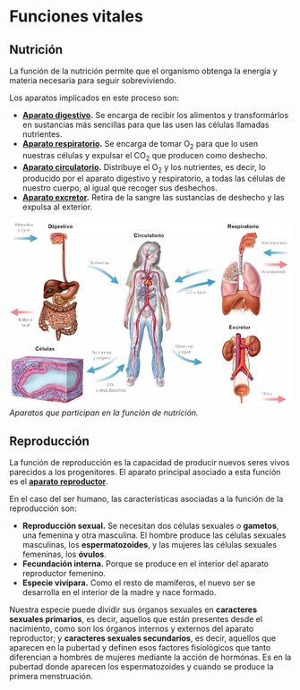 # Funciones vitales

## Nutrición

La función de la nutrición permite que el organismo obtenga la energía y materia necesaria para seguir sobreviviendo.

Los aparatos implicados en este proceso son:

* **[Aparato digestivo](../system/digestive.md).** Se encarga de recibir los alimentos y transformárlos en sustancias más sencillas para que las usen las células llamadas nutrientes.
* **[Aparato respiratorio](../system/respiratory.md).** Se encarga de tomar O$_2$ para que lo usen nuestras células y expulsar el CO$_2$ que producen como deshecho.
* **[Aparato circulatorio](../system/circulatory.md).** Distribuye el O$_2$ y los nutrientes, es decir, lo producido por el aparato digestivo y respiratorio, a todas las células de nuestro cuerpo, al igual que recoger sus deshechos.
* **[Aparato excretor](../system/excretory.md).** Retira de la sangre las sustancias de deshecho y las expulsa al exterior.

![nutrition.png](../img/nutrition.png "Nutrición")
*Aparatos que participan en la función de nutrición.*

## Reproducción

La función de reproducción es la capacidad de producir nuevos seres vivos parecidos a los progenitores. El aparato principal asociado a esta función es el **[aparato reproductor](../system/reproductive.md)**. 

En el caso del ser humano, las características asociadas a la función de la reproducción son:
* **Reproducción sexual.** Se necesitan dos células sexuales o **gametos**, una femenina y otra masculina. El hombre produce las células sexuales masculinas, los **espermatozoides**, y las mujeres las células sexuales femeninas, los **óvulos**.
* **Fecundación interna.** Porque se produce en el interior del aparato reproductor femenino.
* **Especie vivípara.** Como el resto de mamíferos, el nuevo ser se desarrolla en el interior de la madre y nace formado.

Nuestra especie puede dividir sus órganos sexuales en **caracteres sexuales primarios**, es decir, aquellos que están presentes desde el nacimiento, como son los órganos internos y externos del aparato reproductor; y **caracteres sexuales secundarios**, es decir, aquellos que aparecen en la pubertad y definen esos factores fisiológicos que tanto diferencian a hombres de mujeres mediante la acción de hormónas. Es en la pubertad donde aparecen los espermatozoides y cuando se produce la primera menstruación.